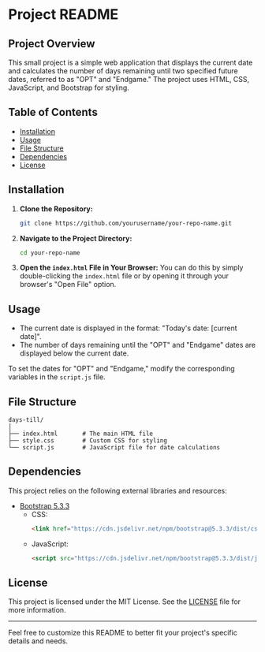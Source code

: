 # Project README

## Project Overview

This small project is a simple web application that displays the current date and calculates the number of days remaining until two specified future dates, referred to as "OPT" and "Endgame." The project uses HTML, CSS, JavaScript, and Bootstrap for styling.

## Table of Contents

- [Installation](#installation)
- [Usage](#usage)
- [File Structure](#file-structure)
- [Dependencies](#dependencies)
- [License](#license)

## Installation

1. **Clone the Repository:**
   ```sh
   git clone https://github.com/yourusername/your-repo-name.git
   ```

2. **Navigate to the Project Directory:**
   ```sh
   cd your-repo-name
   ```

3. **Open the `index.html` File in Your Browser:**
   You can do this by simply double-clicking the `index.html` file or by opening it through your browser's "Open File" option.

## Usage

- The current date is displayed in the format: "Today's date: [current date]".
- The number of days remaining until the "OPT" and "Endgame" dates are displayed below the current date.

To set the dates for "OPT" and "Endgame," modify the corresponding variables in the `script.js` file.

## File Structure

```
days-till/
│
├── index.html       # The main HTML file
├── style.css        # Custom CSS for styling
└── script.js        # JavaScript file for date calculations
```

## Dependencies

This project relies on the following external libraries and resources:

- [Bootstrap 5.3.3](https://getbootstrap.com/)
  - CSS: 
    ```html
    <link href="https://cdn.jsdelivr.net/npm/bootstrap@5.3.3/dist/css/bootstrap.min.css" rel="stylesheet" integrity="sha384-QWTKZyjpPEjISv5WaRU9OFeRpok6YctnYmDr5pNlyT2bRjXh0JMhjY6hW+ALEwIH" crossorigin="anonymous">
    ```
  - JavaScript:
    ```html
    <script src="https://cdn.jsdelivr.net/npm/bootstrap@5.3.3/dist/js/bootstrap.bundle.min.js" integrity="sha384-YvpcrYf0tY3lHB60NNkmXc5s9fDVZLESaAA55NDzOxhy9GkcIdslK1eN7N6jIeHz" crossorigin="anonymous"></script>
    ```

## License

This project is licensed under the MIT License. See the [LICENSE](LICENSE) file for more information.

---

Feel free to customize this README to better fit your project's specific details and needs.
